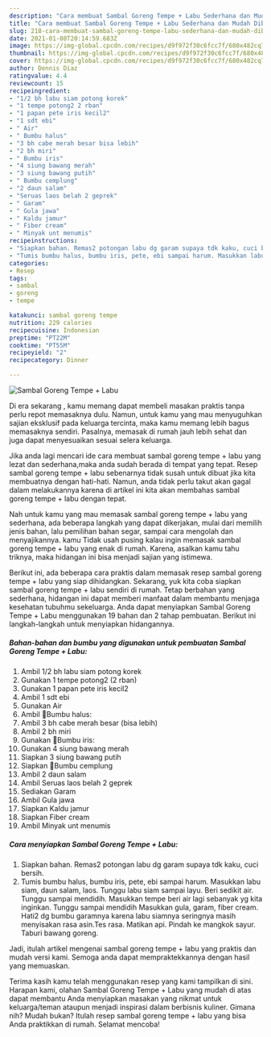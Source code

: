 ```yaml
---
description: "Cara membuat Sambal Goreng Tempe + Labu Sederhana dan Mudah Dibuat"
title: "Cara membuat Sambal Goreng Tempe + Labu Sederhana dan Mudah Dibuat"
slug: 218-cara-membuat-sambal-goreng-tempe-labu-sederhana-dan-mudah-dibuat
date: 2021-01-08T20:14:59.683Z
image: https://img-global.cpcdn.com/recipes/d9f972f30c6fcc7f/680x482cq70/sambal-goreng-tempe-labu-foto-resep-utama.jpg
thumbnail: https://img-global.cpcdn.com/recipes/d9f972f30c6fcc7f/680x482cq70/sambal-goreng-tempe-labu-foto-resep-utama.jpg
cover: https://img-global.cpcdn.com/recipes/d9f972f30c6fcc7f/680x482cq70/sambal-goreng-tempe-labu-foto-resep-utama.jpg
author: Dennis Diaz
ratingvalue: 4.4
reviewcount: 15
recipeingredient:
- "1/2 bh labu siam potong korek"
- "1 tempe potong2 2 rban"
- "1 papan pete iris kecil2"
- "1 sdt ebi"
- " Air"
- " Bumbu halus"
- "3 bh cabe merah besar bisa lebih"
- "2 bh miri"
- " Bumbu iris"
- "4 siung bawang merah"
- "3 siung bawang putih"
- " Bumbu cemplung"
- "2 daun salam"
- "Seruas laos belah 2 geprek"
- " Garam"
- " Gula jawa"
- " Kaldu jamur"
- " Fiber cream"
- " Minyak unt menumis"
recipeinstructions:
- "Siapkan bahan. Remas2 potongan labu dg garam supaya tdk kaku, cuci bersih."
- "Tumis bumbu halus, bumbu iris, pete, ebi sampai harum. Masukkan labu siam, daun salam, laos. Tunggu labu siam sampai layu. Beri sedikit air. Tunggu sampai mendidih. Masukkan tempe beri air lagi sebanyak yg kita inginkan. Tunggu sampai mendidih Masukkan gula, garam, fiber cream. Hati2 dg bumbu garamnya karena labu siamnya seringnya masih menyisakan rasa asin.Tes rasa. Matikan api. Pindah ke mangkok sayur. Taburi bawang goreng."
categories:
- Resep
tags:
- sambal
- goreng
- tempe

katakunci: sambal goreng tempe 
nutrition: 229 calories
recipecuisine: Indonesian
preptime: "PT22M"
cooktime: "PT55M"
recipeyield: "2"
recipecategory: Dinner

---
```



![Sambal Goreng Tempe + Labu](https://img-global.cpcdn.com/recipes/d9f972f30c6fcc7f/680x482cq70/sambal-goreng-tempe-labu-foto-resep-utama.jpg)

Di era  sekarang , kamu memang dapat membeli masakan praktis tanpa perlu repot memasaknya dulu. Namun, untuk kamu yang mau menyuguhkan sajian eksklusif pada keluarga tercinta, maka kamu memang lebih bagus memasaknya sendiri. Pasalnya, memasak di rumah jauh lebih sehat dan juga dapat menyesuaikan sesuai selera keluarga.

Jika anda lagi mencari ide cara membuat sambal goreng tempe + labu yang lezat dan sederhana,maka anda sudah berada di tempat yang tepat. Resep sambal goreng tempe + labu  sebenarnya tidak susah untuk dibuat jika kita membuatnya dengan hati-hati. Namun, anda tidak perlu takut akan gagal dalam melakukannya 
karena di artikel ini kita akan membahas sambal goreng tempe + labu dengan tepat.  



Nah untuk kamu yang mau memasak sambal goreng tempe + labu yang sederhana, ada beberapa langkah yang dapat dikerjakan, mulai dari memilih jenis bahan, lalu pemilihan bahan segar, sampai cara mengolah dan menyajikannya. kamu Tidak usah pusing kalau ingin memasak sambal goreng tempe + labu yang enak di rumah. Karena, asalkan kamu  tahu triknya, maka hidangan ini bisa menjadi sajian yang istimewa.

Berikut ini, ada beberapa cara praktis  dalam memasak resep sambal goreng tempe + labu yang siap dihidangkan. Sekarang, yuk kita coba siapkan sambal goreng tempe + labu sendiri di rumah. Tetap berbahan yang sederhana, hidangan ini dapat memberi manfaat dalam membantu menjaga kesehatan tubuhmu sekeluarga. Anda dapat menyiapkan Sambal Goreng Tempe + Labu menggunakan 19 bahan dan 2 tahap pembuatan. Berikut ini langkah-langkah untuk menyiapkan hidangannya.

<!--inarticleads1-->

##### Bahan-bahan dan bumbu yang digunakan untuk pembuatan Sambal Goreng Tempe + Labu:

1. Ambil 1/2 bh labu siam potong korek
1. Gunakan 1 tempe potong2 (2 rban)
1. Gunakan 1 papan pete iris kecil2
1. Ambil 1 sdt ebi
1. Gunakan  Air
1. Ambil  🌸Bumbu halus:
1. Ambil 3 bh cabe merah besar (bisa lebih)
1. Ambil 2 bh miri
1. Gunakan  🌸Bumbu iris:
1. Gunakan 4 siung bawang merah
1. Siapkan 3 siung bawang putih
1. Siapkan  🌸Bumbu cemplung
1. Ambil 2 daun salam
1. Ambil Seruas laos belah 2 geprek
1. Sediakan  Garam
1. Ambil  Gula jawa
1. Siapkan  Kaldu jamur
1. Siapkan  Fiber cream
1. Ambil  Minyak unt menumis




<!--inarticleads2-->

##### Cara menyiapkan Sambal Goreng Tempe + Labu:

1. Siapkan bahan. Remas2 potongan labu dg garam supaya tdk kaku, cuci bersih.
1. Tumis bumbu halus, bumbu iris, pete, ebi sampai harum. Masukkan labu siam, daun salam, laos. Tunggu labu siam sampai layu. Beri sedikit air. Tunggu sampai mendidih. Masukkan tempe beri air lagi sebanyak yg kita inginkan. Tunggu sampai mendidih Masukkan gula, garam, fiber cream. Hati2 dg bumbu garamnya karena labu siamnya seringnya masih menyisakan rasa asin.Tes rasa. Matikan api. Pindah ke mangkok sayur. Taburi bawang goreng.




Jadi, itulah artikel mengenai  sambal goreng tempe + labu  yang praktis dan mudah versi kami. Semoga anda dapat mempraktekkannya dengan hasil yang memuaskan. 

Terima kasih kamu telah menggunakan resep yang kami tampilkan di sini. Harapan kami, olahan  Sambal Goreng Tempe + Labu yang mudah di atas dapat membantu Anda menyiapkan masakan yang nikmat untuk keluarga/teman ataupun menjadi inspirasi dalam berbisnis kuliner. Gimana nih? Mudah bukan? Itulah resep sambal goreng tempe + labu yang bisa Anda praktikkan di rumah. Selamat mencoba!

